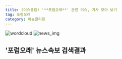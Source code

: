 ```yaml
---
title: (이슈클립) '**포럼오래**' 관련 이슈, 기사 모아 보기
tag: 포럼오래
category: 이슈클리핑
---
```

![wordcloud](https://s3.ap-northeast-2.amazonaws.com/lyrics101-wordcloud/2018-08-27-1535330679.png)
![news_img](https://user-images.githubusercontent.com/42597476/44507050-1206f400-a6e4-11e8-8d98-7ffbfebb353f.png)
## **'**포럼오래**'** 뉴스속보 검색결과

